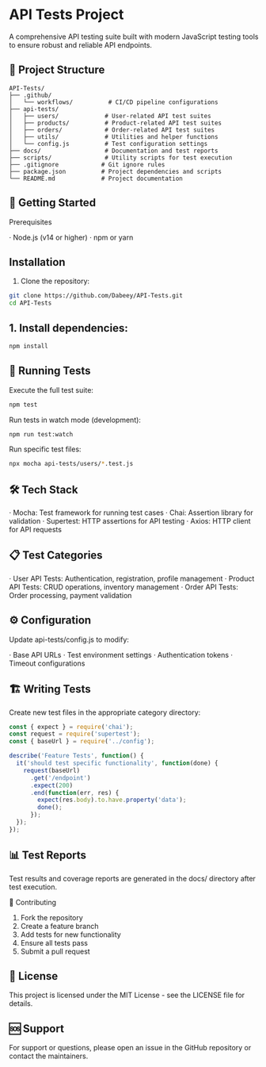 # API Tests Project

A comprehensive API testing suite built with modern JavaScript testing tools to ensure robust and reliable API endpoints.

## 📁 Project Structure

```
API-Tests/
├── .github/
│   └── workflows/          # CI/CD pipeline configurations
├── api-tests/
│   ├── users/             # User-related API test suites
│   ├── products/          # Product-related API test suites  
│   ├── orders/            # Order-related API test suites
│   ├── utils/             # Utilities and helper functions
│   └── config.js          # Test configuration settings
├── docs/                  # Documentation and test reports
├── scripts/               # Utility scripts for test execution
├── .gitignore            # Git ignore rules
├── package.json          # Project dependencies and scripts
└── README.md             # Project documentation
```

## 🚀 Getting Started

Prerequisites

· Node.js (v14 or higher)
· npm or yarn

## Installation

1. Clone the repository:

```bash
git clone https://github.com/Dabeey/API-Tests.git
cd API-Tests
```

## 1. Install dependencies:

```bash
npm install
```

## 🧪 Running Tests

Execute the full test suite:

```bash
npm test
```

Run tests in watch mode (development):

```bash
npm run test:watch
```

Run specific test files:

```bash
npx mocha api-tests/users/*.test.js
```

## 🛠️ Tech Stack

· Mocha: Test framework for running test cases
· Chai: Assertion library for validation
· Supertest: HTTP assertions for API testing
· Axios: HTTP client for API requests

## 📋 Test Categories

· User API Tests: Authentication, registration, profile management
· Product API Tests: CRUD operations, inventory management
· Order API Tests: Order processing, payment validation

## ⚙️ Configuration

Update api-tests/config.js to modify:

· Base API URLs
· Test environment settings
· Authentication tokens
· Timeout configurations

## 🏗️ Writing Tests

Create new test files in the appropriate category directory:

```javascript
const { expect } = require('chai');
const request = require('supertest');
const { baseUrl } = require('../config');

describe('Feature Tests', function() {
  it('should test specific functionality', function(done) {
    request(baseUrl)
      .get('/endpoint')
      .expect(200)
      .end(function(err, res) {
        expect(res.body).to.have.property('data');
        done();
      });
  });
});
```

## 📊 Test Reports

Test results and coverage reports are generated in the docs/ directory after test execution.

🤝 Contributing

1. Fork the repository
2. Create a feature branch
3. Add tests for new functionality
4. Ensure all tests pass
5. Submit a pull request

## 📄 License

This project is licensed under the MIT License - see the LICENSE file for details.

## 🆘 Support

For support or questions, please open an issue in the GitHub repository or contact the maintainers.
